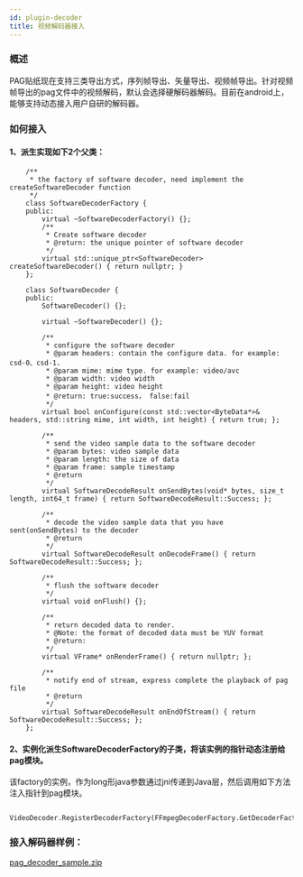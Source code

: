 ```yaml
---
id: plugin-decoder
title: 视频解码器接入
---
```


### 概述
PAG贴纸现在支持三类导出方式，序列帧导出、矢量导出、视频帧导出。针对视频帧导出的pag文件中的视频解码，默认会选择硬解码器解码。目前在android上，能够支持动态接入用户自研的解码器。

### 如何接入
#### 1、派生实现如下2个父类：
```
    /**
     * the factory of software decoder, need implement the createSoftwareDecoder function
     */
    class SoftwareDecoderFactory {
    public:
        virtual ~SoftwareDecoderFactory() {};
        /**
         * Create software decoder
         * @return: the unique pointer of software decoder
         */
        virtual std::unique_ptr<SoftwareDecoder> createSoftwareDecoder() { return nullptr; }
    };

    class SoftwareDecoder {
    public:
        SoftwareDecoder() {};

        virtual ~SoftwareDecoder() {};

        /**
         * configure the software decoder
         * @param headers: contain the configure data. for example: csd-0、csd-1.
         * @param mime: mime type. for example: video/avc
         * @param width: video width
         * @param height: video height
         * @return: true:success， false:fail
         */
        virtual bool onConfigure(const std::vector<ByteData*>& headers, std::string mime, int width, int height) { return true; };

        /**
         * send the video sample data to the software decoder
         * @param bytes: video sample data
         * @param length: the size of data
         * @param frame: sample timestamp
         * @return
         */
        virtual SoftwareDecodeResult onSendBytes(void* bytes, size_t length, int64_t frame) { return SoftwareDecodeResult::Success; };

        /**
         * decode the video sample data that you have sent(onSendBytes) to the decoder
         * @return
         */
        virtual SoftwareDecodeResult onDecodeFrame() { return SoftwareDecodeResult::Success; };

        /**
         * flush the software decoder
         */
        virtual void onFlush() {};

        /**
         * return decoded data to render.
         * @Note: the format of decoded data must be YUV format
         * @return:
         */
        virtual VFrame* onRenderFrame() { return nullptr; };

        /**
         * notify end of stream, express complete the playback of pag file
         * @return
         */
        virtual SoftwareDecodeResult onEndOfStream() { return SoftwareDecodeResult::Success; };
    };
```
#### 2、实例化派生SoftwareDecoderFactory的子类，将该实例的指针动态注册给pag模块。
该factory的实例，作为long形java参数通过jni传递到Java层，然后调用如下方法注入指针到pag模块。
```
    VideoDecoder.RegisterDecoderFactory(FFmpegDecoderFactory.GetDecoderFactory());
```
### 接入解码器样例：
[pag_decoder_sample.zip](https://qzonestyle.gtimg.cn/qzone/qzact/act/external/weishi-sucai/interact/pag_decoder_sample.zip) 
